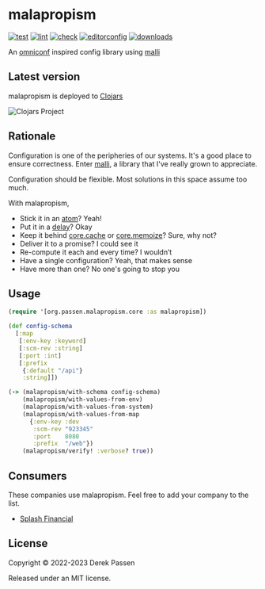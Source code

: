 # malapropism

[![test](https://github.com/dpassen/malapropism/actions/workflows/test.yaml/badge.svg)](https://github.com/dpassen/malapropism/actions/workflows/test.yaml)
[![lint](https://github.com/dpassen/malapropism/actions/workflows/lint.yaml/badge.svg)](https://github.com/dpassen/malapropism/actions/workflows/lint.yaml)
[![check](https://github.com/dpassen/malapropism/actions/workflows/check.yaml/badge.svg)](https://github.com/dpassen/malapropism/actions/workflows/check.yaml)
[![editorconfig](https://github.com/dpassen/malapropism/actions/workflows/editorconfig.yaml/badge.svg)](https://github.com/dpassen/malapropism/actions/workflows/editorconfig.yaml)
[![downloads](https://img.shields.io/clojars/dt/org.passen/malapropism.svg?color=opal)](https://clojars.org/org.passen/malapropism)

An [omniconf](https://github.com/grammarly/omniconf) inspired config library using [malli](https://github.com/metosin/malli)

## Latest version

malapropism is deployed to [Clojars](https://clojars.org)

![Clojars Project](https://img.shields.io/clojars/v/org.passen/malapropism.svg)

## Rationale

Configuration is one of the peripheries of our systems.
It's a good place to ensure correctness.
Enter [malli](https://github.com/metosin/malli), a library that I've really grown to appreciate.

Configuration should be flexible. Most solutions in this space assume too much.

With malapropism,
- Stick it in an [atom](https://clojuredocs.org/clojure.core/atom)? Yeah!
- Put it in a [delay](https://clojuredocs.org/clojure.core/delay)? Okay
- Keep it behind [core.cache](https://github.com/clojure/core.cache) or [core.memoize](https://github.com/clojure/core.memoize)? Sure, why not?
- Deliver it to a promise? I could see it
- Re-compute it each and every time? I wouldn’t
- Have a single configuration? Yeah, that makes sense
- Have more than one? No one's going to stop you

## Usage
```clojure
(require '[org.passen.malapropism.core :as malapropism])

(def config-schema
  [:map
   [:env-key :keyword]
   [:scm-rev :string]
   [:port :int]
   [:prefix
    {:default "/api"}
    :string]])

(-> (malapropism/with-schema config-schema)
    (malapropism/with-values-from-env)
    (malapropism/with-values-from-system)
    (malapropism/with-values-from-map
      {:env-key :dev
       :scm-rev "923345"
       :port    8080
       :prefix  "/web"})
    (malapropism/verify! :verbose? true))
```

## Consumers

These companies use malapropism. Feel free to add your company to the list.

- [Splash Financial](https://www.splashfinancial.com/)

## License

Copyright © 2022-2023 Derek Passen

Released under an MIT license.
